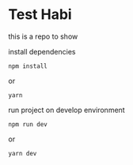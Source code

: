 # Test Habi

this is a repo to show 

install dependencies

```
npm install
```

or
```
yarn
```

run project on develop environment

```
npm run dev
```
or
```
yarn dev
```

